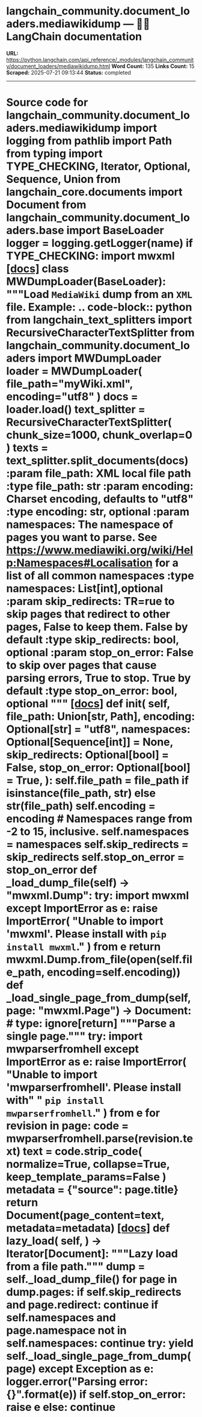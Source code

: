 # langchain_community.document_loaders.mediawikidump — 🦜🔗 LangChain  documentation

**URL:** https://python.langchain.com/api_reference/_modules/langchain_community/document_loaders/mediawikidump.html
**Word Count:** 135
**Links Count:** 15
**Scraped:** 2025-07-21 09:13:44
**Status:** completed

---

# Source code for langchain\_community.document\_loaders.mediawikidump               import logging     from pathlib import Path     from typing import TYPE_CHECKING, Iterator, Optional, Sequence, Union          from langchain_core.documents import Document          from langchain_community.document_loaders.base import BaseLoader          logger = logging.getLogger(__name__)          if TYPE_CHECKING:         import mwxml                              [[docs]](https://python.langchain.com/api_reference/community/document_loaders/langchain_community.document_loaders.mediawikidump.MWDumpLoader.html#langchain_community.document_loaders.mediawikidump.MWDumpLoader)     class MWDumpLoader(BaseLoader):         """Load `MediaWiki` dump from an `XML` file.              Example:             .. code-block:: python                      from langchain_text_splitters import RecursiveCharacterTextSplitter                 from langchain_community.document_loaders import MWDumpLoader                      loader = MWDumpLoader(                     file_path="myWiki.xml",                     encoding="utf8"                 )                 docs = loader.load()                 text_splitter = RecursiveCharacterTextSplitter(                     chunk_size=1000, chunk_overlap=0                 )                 texts = text_splitter.split_documents(docs)                   :param file_path: XML local file path         :type file_path: str         :param encoding: Charset encoding, defaults to "utf8"         :type encoding: str, optional         :param namespaces: The namespace of pages you want to parse.             See https://www.mediawiki.org/wiki/Help:Namespaces#Localisation             for a list of all common namespaces         :type namespaces: List[int],optional         :param skip_redirects: TR=rue to skip pages that redirect to other pages,             False to keep them. False by default         :type skip_redirects: bool, optional         :param stop_on_error: False to skip over pages that cause parsing errors,             True to stop. True by default         :type stop_on_error: bool, optional         """                         [[docs]](https://python.langchain.com/api_reference/community/document_loaders/langchain_community.document_loaders.mediawikidump.MWDumpLoader.html#langchain_community.document_loaders.mediawikidump.MWDumpLoader.__init__)         def __init__(             self,             file_path: Union[str, Path],             encoding: Optional[str] = "utf8",             namespaces: Optional[Sequence[int]] = None,             skip_redirects: Optional[bool] = False,             stop_on_error: Optional[bool] = True,         ):             self.file_path = file_path if isinstance(file_path, str) else str(file_path)             self.encoding = encoding             # Namespaces range from -2 to 15, inclusive.             self.namespaces = namespaces             self.skip_redirects = skip_redirects             self.stop_on_error = stop_on_error                             def _load_dump_file(self) -> "mwxml.Dump":             try:                 import mwxml             except ImportError as e:                 raise ImportError(                     "Unable to import 'mwxml'. Please install with `pip install mwxml`."                 ) from e                  return mwxml.Dump.from_file(open(self.file_path, encoding=self.encoding))              def _load_single_page_from_dump(self, page: "mwxml.Page") -> Document:  # type: ignore[return]             """Parse a single page."""             try:                 import mwparserfromhell             except ImportError as e:                 raise ImportError(                     "Unable to import 'mwparserfromhell'. Please install with"                     " `pip install mwparserfromhell`."                 ) from e             for revision in page:                 code = mwparserfromhell.parse(revision.text)                 text = code.strip_code(                     normalize=True, collapse=True, keep_template_params=False                 )                 metadata = {"source": page.title}                 return Document(page_content=text, metadata=metadata)                         [[docs]](https://python.langchain.com/api_reference/community/document_loaders/langchain_community.document_loaders.mediawikidump.MWDumpLoader.html#langchain_community.document_loaders.mediawikidump.MWDumpLoader.lazy_load)         def lazy_load(             self,         ) -> Iterator[Document]:             """Lazy load from a file path."""                  dump = self._load_dump_file()                  for page in dump.pages:                 if self.skip_redirects and page.redirect:                     continue                 if self.namespaces and page.namespace not in self.namespaces:                     continue                 try:                     yield self._load_single_page_from_dump(page)                 except Exception as e:                     logger.error("Parsing error: {}".format(e))                     if self.stop_on_error:                         raise e                     else:                         continue